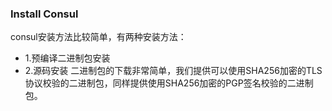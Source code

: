 ### Install Consul

consul安装方法比较简单，有两种安装方法：
 - 1.预编译二进制包安装
 - 2.源码安装
二进制包的下载非常简单，我们提供可以使用SHA256加密的TLS协议校验的二进制包，同样提供使用SHA256加密的PGP签名校验的二进制包。



